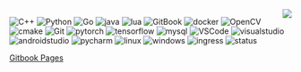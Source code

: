 <img align="right" src="https://github-readme-stats.vercel.app/api?username=mainvooid&show_icons=true&icon_color=CE1D2D&text_color=718096&bg_color=ffffff&hide_title=true" />

![C++](https://img.shields.io/badge/-c++-%2300599C?style=for-the-badge&logo=cplusplus) ![Python](https://img.shields.io/badge/-Python-%23FFA631?style=for-the-badge&logo=Python) ![Go](https://img.shields.io/badge/-Go-%234C8DAE?style=for-the-badge&logo=Go) ![java](https://img.shields.io/badge/-java-%232F2625?style=for-the-badge&logo=coffeescript) ![lua](https://shields.io/badge/-lua-%232C2D72?style=for-the-badge&logo=lua) ![GitBook](https://img.shields.io/badge/-gitbook-black?style=for-the-badge&logo=gitbook) ![docker](https://img.shields.io/badge/-docker-black?style=for-the-badge&logo=docker) ![OpenCV](https://img.shields.io/badge/-opencv-%23DC3023?style=for-the-badge&logo=opencv) ![cmake](https://img.shields.io/badge/-cmake-%23064F8C?style=for-the-badge&logo=cmake) ![Git](https://img.shields.io/badge/-Git-%23FF7500?style=for-the-badge&logo=git&logoColor=%23F05032) ![pytorch](https://img.shields.io/badge/-pytorch-black?style=for-the-badge&logo=pytorch) ![tensorflow](https://img.shields.io/badge/-tensorflow-black?style=for-the-badge&logo=tensorflow) ![mysql](https://img.shields.io/badge/-mysql-%23F94877?style=for-the-badge&logo=mysql) ![VSCode](https://img.shields.io/badge/-VSCode-%23177CB0?style=for-the-badge&logo=visual-studio-code) ![visualstudio](https://img.shields.io/badge/-visualstudio-%235C2D91?style=for-the-badge&logo=visualstudio) ![androidstudio](https://img.shields.io/badge/-androidstudio-black?style=for-the-badge&logo=androidstudio) ![pycharm](https://img.shields.io/badge/-pycharm-black?style=for-the-badge&logo=pycharm)
![linux](https://img.shields.io/badge/-linux-black?style=for-the-badge&logo=linux) ![windows](https://img.shields.io/badge/-windows-%230078D4?style=for-the-badge&logo=windows11) ![ingress](https://img.shields.io/badge/-ingress-%23783CBD?style=for-the-badge&logo=ingress) ![status](https://shields.io/badge/-keep_learning-black?style=for-the-badge&logo=foodpanda)

[Gitbook Pages](https://mainvooid.github.io)
